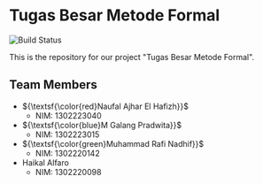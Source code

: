 # Tugas Besar Metode Formal

![Build Status](https://img.shields.io/badge/build-passing-brightgreen)

This is the repository for our project "Tugas Besar Metode Formal".

## Team Members
- ${\textsf{\color{red}Naufal Ajhar El Hafizh}}$
  - NIM: 1302223040
- ${\textsf{\color{blue}M Galang Pradwita}}$
  - NIM: 1302223015
- ${\textsf{\color{green}Muhammad Rafi Nadhif}}$
  - NIM: 1302220142
- Haikal Alfaro
  - NIM: 1302220098

